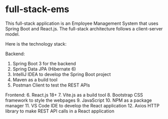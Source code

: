 # full-stack-ems
This full-stack application is an Employee Management System that uses Spring Boot and React.js. The full-stack architecture follows a client-server model.

Here is the technology stack:

Backend:
1. Spring Boot 3 for the backend
2. Spring Data JPA (Hibernate 6)
3. IntelliJ IDEA to develop the Spring Boot project
4. Maven as a build tool
5. Postman Client to test the REST APIs

Frontend:
6. React.js 18+
7. Vite.js as a build tool
8. Bootstrap CSS framework to style the webpages
9. JavaScript 
10. NPM as a package manager
11. VS Code IDE to develop the React application
12. Axios HTTP library to make REST API calls in a React application
